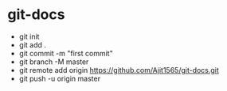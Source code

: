 # git-docs

* git init
* git add .
* git commit -m "first commit"
* git branch -M master
* git remote add origin https://github.com/Ajit1565/git-docs.git
* git push -u origin master

